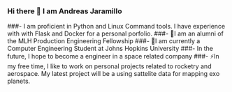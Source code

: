 ### Hi there 👋 I am Andreas Jaramillo
###- I am proficient in Python and Linux Command tools. I have experience with with Flask and Docker for a personal porfolio. 
###- 🔭I am an alumni of the MLH Production Engineering Fellowship
###- 🌱I am currently a Computer Engineering Student at Johns Hopkins University
###- In the future, I hope to become a engineer in a space related company
###- ⚡In my free time, I like to work on personal projects related to rocketry and aerospace. My latest project will be a using sattelite data for mapping exo planets.


